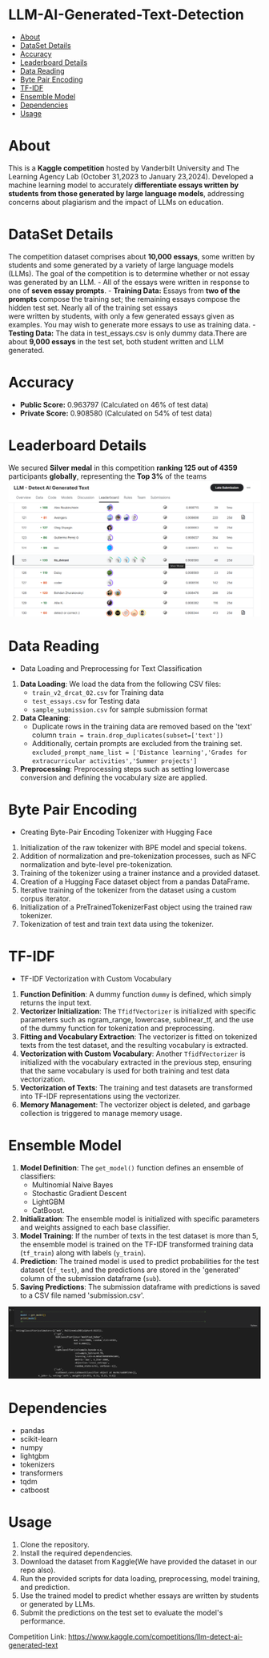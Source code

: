 # LLM-AI-Generated-Text-Detection
- [About](#about)
- [DataSet Details](#dataset-details)
- [Accuracy](#accuracy)
- [Leaderboard Details](#leaderboard-details)
- [Data Reading](#data-reading)
- [Byte Pair Encoding](#byte-pair-encoding)
- [TF-IDF](#tf-idf)
- [Ensemble Model](#ensemble-model)
- [Dependencies](#dependencies)
- [Usage](#usage)

# About
This is a **Kaggle competition** hosted by Vanderbilt University and The Learning Agency Lab (October 31,2023 to January 23,2024). Developed a machine learning model to accurately **differentiate essays written by students from those generated by large language models**, addressing concerns about plagiarism and the impact of LLMs on education.

# DataSet Details
The competition dataset comprises about **10,000 essays**, some written by students and some generated by a variety of large language models (LLMs). The goal of the competition is to determine whether or not essay was generated by an LLM.
    - All of the essays were written in response to one of **seven essay prompts**.
    - **Training Data:** Essays from **two of the prompts** compose the training set; the remaining essays compose the hidden test set. Nearly all of the training set essays   
                         were written by students, with only a few generated essays given as examples. You may wish to generate more essays to use as training data.
    - **Testing Data:** The data in test_essays.csv is only dummy data.There are about **9,000 essays** in the test set, both student written and LLM generated.

# Accuracy
- **Public Score:** 0.963797 (Calculated on 46% of test data)
- **Private Score:** 0.908580 (Calculated on 54% of test data)

# Leaderboard Details
We secured **Silver medal** in this competition **ranking 125 out of 4359** participants **globally**, representing the **Top 3%** of the teams
![Leaderboard](leaderboard.png "leaderboard")

# Data Reading
- Data Loading and Preprocessing for Text Classification
1. **Data Loading**: We load the data from the following CSV files:
    - `train_v2_drcat_02.csv` for Training data
    - `test_essays.csv` for Testing data
    - `sample_submission.csv` for sample submission format
2. **Data Cleaning**: 
    - Duplicate rows in the training data are removed based on the 'text' column
      `train = train.drop_duplicates(subset=['text'])`
    - Additionally, certain prompts are excluded from the training set.
      `excluded_prompt_name_list = ['Distance learning','Grades for extracurricular activities','Summer projects']`
3. **Preprocessing**: Preprocessing steps such as setting lowercase conversion and defining the vocabulary size are applied.

# Byte Pair Encoding
- Creating Byte-Pair Encoding Tokenizer with Hugging Face
1. Initialization of the raw tokenizer with BPE model and special tokens.
2. Addition of normalization and pre-tokenization processes, such as NFC normalization and byte-level pre-tokenization.
3. Training of the tokenizer using a trainer instance and a provided dataset.
4. Creation of a Hugging Face dataset object from a pandas DataFrame.
5. Iterative training of the tokenizer from the dataset using a custom corpus iterator.
6. Initialization of a PreTrainedTokenizerFast object using the trained raw tokenizer.
7. Tokenization of test and train text data using the tokenizer.

# TF-IDF
- TF-IDF Vectorization with Custom Vocabulary
1. **Function Definition**: A dummy function `dummy` is defined, which simply returns the input text.
2. **Vectorizer Initialization**: The `TfidfVectorizer` is initialized with specific parameters such as ngram_range, lowercase, sublinear_tf, and the use of the dummy function for tokenization and preprocessing.
3. **Fitting and Vocabulary Extraction**: The vectorizer is fitted on tokenized texts from the test dataset, and the resulting vocabulary is extracted.
4. **Vectorization with Custom Vocabulary**: Another `TfidfVectorizer` is initialized with the vocabulary extracted in the previous step, ensuring that the same vocabulary is used for both training and test data vectorization.
5. **Vectorization of Texts**: The training and test datasets are transformed into TF-IDF representations using the vectorizer.
6. **Memory Management**: The vectorizer object is deleted, and garbage collection is triggered to manage memory usage.

# Ensemble Model
1. **Model Definition**: The `get_model()` function defines an ensemble of classifiers:
    - Multinomial Naive Bayes
    - Stochastic Gradient Descent
    - LightGBM
    - CatBoost.
2. **Initialization**: The ensemble model is initialized with specific parameters and weights assigned to each base classifier.
3. **Model Training**: If the number of texts in the test dataset is more than 5, the ensemble model is trained on the TF-IDF transformed training data (`tf_train`) along with labels (`y_train`).
4. **Prediction**: The trained model is used to predict probabilities for the test dataset (`tf_test`), and the predictions are stored in the 'generated' column of the submission dataframe (`sub`).
5. **Saving Predictions**: The submission dataframe with predictions is saved to a CSV file named 'submission.csv'.

![Model](model.png "Model")

# Dependencies
- pandas
- scikit-learn
- numpy
- lightgbm
- tokenizers
- transformers
- tqdm
- catboost

# Usage
1. Clone the repository.
2. Install the required dependencies.
3. Download the dataset from Kaggle(We have provided the dataset in our repo also).
4. Run the provided scripts for data loading, preprocessing, model training, and prediction.
5. Use the trained model to predict whether essays are written by students or generated by LLMs.
6. Submit the predictions on the test set to evaluate the model's performance.

Competition Link: https://www.kaggle.com/competitions/llm-detect-ai-generated-text

